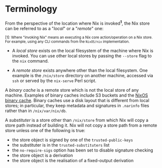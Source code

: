 # Terminology

From   the  perspective   of   the  location   where  Nix   is
invoked<sup><b>1</b></sup>, the  Nix store can be  referred to
as a "_local_" or a "_remote_" one:

<sup>\[1]: Where "invoking Nix" means  an executing a Nix core
action/operation on  a Nix store.  For example, using  any CLI
commands from the `NixOS/nix` implementation.</sup>

+ A *local  store* exists  on the local  filesystem of
  the machine where Nix is  invoked. You can use other
  local stores  by passing  the `--store` flag  to the
  `nix` command.

+ A  *remote store*  exists  anywhere  other than  the
  local  filesystem. One  example is  the `/nix/store`
  directory on another machine,  accessed via `ssh` or
  served by the `nix-serve` Perl script.

A *binary cache* is a remote store which is not the local store of
any machine.  Examples of binary caches include S3 buckets and the
[NixOS binary cache](https://cache.nixos.org).  Binary caches use a
disk layout that is different from local stores; in particular, they
keep metadata and signatures in `.narinfo` files rather than in
`/nix/var/nix/db`.

A *substituter* is a store other than `/nix/store` from which Nix will
copy a store path instead of building it.  Nix will not copy a store
path from a remote store unless one of the following is true:

- the store object is signed by one of the `trusted-public-keys`
- the substituter is in the `trusted-substituters` list
- the `no-require-sigs` option has been set to disable signature checking
- the store object is a derivation
- the store object is the realisation of a fixed-output derivation
